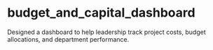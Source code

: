 # budget_and_capital_dashboard
Designed a dashboard to help leadership track project costs, budget allocations, and department performance.
